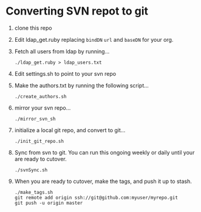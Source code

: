 # Converting SVN repot to git

1. clone this repo

1. Edit ldap_get.ruby replacing `bindDN` `url` and `baseDN` for your org.

1. Fetch all users from ldap by running...

	```
	./ldap_get.ruby > ldap_users.txt
	```

1. Edit settings.sh to point to your svn repo

1. Make the authors.txt by running the following script…

    ```
    ./create_authors.sh
    ```
1. mirror your svn repo…

    ```
    ./mirror_svn_sh
    ```
1. initialize a local git repo, and convert to git…

    ```
    ./init_git_repo.sh
    ```
1. Sync from svn to git. You can run this ongoing weekly or daily until your are ready to cutover.

    ```
    ./svnSync.sh
    ```
1. When you are ready to cutover, make the tags, and push it up to stash.

    ```
    ./make_tags.sh
    git remote add origin ssh://git@github.com:myuser/myrepo.git
    git push -u origin master